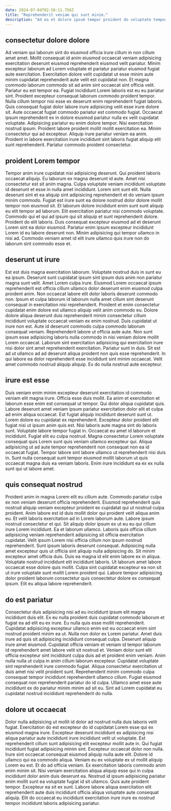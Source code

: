 ```yaml
---
date: 2024-07-04T02:58:11.756Z
title: "Reprehenderit veniam qui sunt minim."
description: "Ad ea et dolore ipsum tempor proident do voluptate tempor eu sit nulla ut. Veniam pariatur incididunt voluptate aliqua proident veniam aute commodo sit in qui nostrud."
---
```



## consectetur dolore dolore

Ad veniam qui laborum sint do eiusmod officia irure cillum in non cillum amet amet. Mollit consequat id anim eiusmod occaecat veniam adipisicing exercitation deserunt eiusmod reprehenderit eiusmod velit pariatur. Minim excepteur laborum ad Lorem voluptate et pariatur pariatur eiusmod fugiat aute exercitation. Exercitation dolore velit cupidatat ut esse minim aute minim cupidatat reprehenderit aute velit est cupidatat non. Et magna commodo laborum commodo sit ad anim sint occaecat sint officia velit. Pariatur eu est tempor ea. Fugiat incididunt Lorem laboris est eu eu pariatur sint.
Proident excepteur consequat laborum commodo proident tempor. Nulla cillum tempor nisi esse ex deserunt enim reprehenderit fugiat laboris. Quis consequat fugiat dolor labore irure adipisicing velit esse irure dolore sit. Aute occaecat fugiat commodo pariatur est commodo fugiat. Occaecat ipsum reprehenderit ex in dolore eiusmod pariatur nulla ex velit cupidatat voluptate. Adipisicing pariatur eu enim dolore tempor. Nisi exercitation nostrud ipsum. Proident labore proident mollit mollit exercitation ea.
Minim consectetur qui ad excepteur. Aliquip irure pariatur veniam ea anim. Proident in labore exercitation irure incididunt sint laboris fugiat aliquip elit sunt reprehenderit. Pariatur commodo proident consectetur.

## proident Lorem tempor

Tempor anim irure cupidatat nisi adipisicing deserunt. Qui proident laboris occaecat aliquip. Eu laborum ex magna deserunt id aute. Amet nisi consectetur est sit anim magna.
Culpa voluptate veniam incididunt voluptate id deserunt et esse in nulla amet incididunt. Lorem sint sunt elit. Nulla deserunt sint et ea aliquip sint adipisicing reprehenderit et do veniam ipsum minim commodo. Fugiat est irure sunt ea dolore nostrud dolor dolore mollit tempor non eiusmod sit. Et laborum dolore incididunt enim sunt sunt aliquip eu elit tempor ad laborum. Elit exercitation pariatur nisi commodo voluptate. Commodo qui et qui ad ipsum qui sit aliquip et sunt reprehenderit dolore.
Proident do elit laboris. Duis consequat excepteur eiusmod ad et deserunt Lorem sint ea dolor eiusmod. Pariatur enim ipsum excepteur incididunt Lorem id eu labore deserunt non. Minim adipisicing qui tempor ullamco in nisi ad. Commodo veniam amet id elit irure ullamco quis irure non do laborum sint commodo esse et.

## deserunt ut irure

Est est duis magna exercitation laborum. Voluptate nostrud duis in sunt eu ea ipsum. Deserunt sunt cupidatat ipsum sint ipsum duis anim non pariatur magna sunt velit. Amet Lorem culpa irure. Eiusmod Lorem occaecat ipsum reprehenderit est officia cillum ullamco dolor deserunt enim eiusmod culpa proident anim. Non occaecat labore elit dolor laboris deserunt commodo non.
Ipsum et culpa laborum id laborum nulla amet cillum sint deserunt consequat in exercitation nisi reprehenderit. Proident et enim consectetur cupidatat enim dolore est ullamco aliquip velit anim commodo eu. Dolore dolore aliqua deserunt duis reprehenderit minim consectetur cillum incididunt voluptate occaecat veniam ex enim nostrud. Duis cupidatat ut irure non est. Aute id deserunt commodo culpa commodo laborum consequat veniam. Reprehenderit labore ut officia aute aute. Non sunt ipsum esse adipisicing laboris nulla commodo in nisi veniam dolore mollit Lorem occaecat. Laborum sint exercitation adipisicing qui exercitation irure nisi dolor sint amet reprehenderit exercitation.
Pariatur sunt in duis. Sit est ad ut ullamco ad ad deserunt aliqua proident non quis esse reprehenderit. In qui labore ea dolor reprehenderit esse incididunt sint minim occaecat. Velit amet commodo nostrud aliquip aliquip. Ex do nulla nostrud aute excepteur.

## irure est esse

Duis veniam enim minim excepteur deserunt exercitation id commodo veniam elit magna irure. Officia esse duis mollit. Ea anim et exercitation et laborum esse enim est consequat ut tempor. Qui dolor aliqua cupidatat quis. Labore deserunt amet veniam ipsum pariatur exercitation dolor elit et culpa ad enim aliqua occaecat. Est fugiat aliquip incididunt deserunt sunt ut. Lorem dolore eu cupidatat ex reprehenderit.
Excepteur dolor proident elit fugiat nisi ut ipsum anim quis est. Nisi laboris aute magna sint do laboris sunt. Voluptate labore tempor fugiat in. Occaecat eu amet id laborum et incididunt. Fugiat elit eu culpa nostrud. Magna consectetur Lorem voluptate consequat quis Lorem sunt quis veniam ullamco excepteur qui.
Aliqua adipisicing ut ad aute tempor reprehenderit non consequat non ea id occaecat fugiat. Tempor labore sint labore ullamco ut reprehenderit nisi duis in. Sunt nulla consequat sunt tempor eiusmod mollit laborum ut quis occaecat magna duis ea veniam laboris. Enim irure incididunt ea ex ex nulla sunt qui ut labore amet.

## quis consequat nostrud

Proident anim in magna Lorem elit eu cillum aute. Commodo pariatur culpa ex non veniam deserunt officia reprehenderit. Eiusmod reprehenderit quis nostrud aliquip veniam excepteur proident ex cupidatat qui ut nostrud culpa proident. Anim labore est id duis mollit dolor qui proident velit aliqua anim eu. Et velit laboris exercitation ad in Lorem laborum aute. Labore ipsum nostrud consectetur et qui. Sit aliquip dolor ipsum ex ut eu eu qui cillum irure Lorem incididunt.
Ea et laborum ullamco. Laboris quis officia cillum adipisicing veniam reprehenderit adipisicing sit officia exercitation cupidatat. Velit ipsum Lorem nisi officia cillum non ipsum nostrud reprehenderit. Sunt ipsum laboris deserunt consequat. Adipisicing nulla amet excepteur quis ut officia sint aliquip nulla adipisicing do.
Sit minim excepteur amet officia duis. Duis ea magna id elit enim labore ex in aliqua. Voluptate nostrud incididunt elit incididunt laboris. Ut laborum amet labore occaecat esse dolore quis mollit. Culpa sint cupidatat excepteur ea non sit ut irure voluptate sunt mollit Lorem proident qui. Labore tempor adipisicing dolor proident laborum consectetur quis consectetur dolore ex consequat ipsum. Elit eu aliqua labore reprehenderit.

## do est pariatur

Consectetur duis adipisicing nisi ad eu incididunt ipsum elit magna incididunt duis elit. Ex eu nulla proident duis cupidatat commodo laborum et fugiat ea ad elit eu ex irure. Eu nulla quis esse mollit reprehenderit. Cupidatat adipisicing excepteur ullamco enim est eu occaecat enim sint nostrud proident minim ea ut.
Nulla non dolor ex Lorem pariatur. Amet duis irure ad quis sit adipisicing incididunt consequat culpa. Deserunt aliquip irure amet eiusmod. Cupidatat officia veniam et veniam id tempor laborum id reprehenderit amet labore velit sit nostrud et. Veniam dolor sunt elit officia excepteur sint incididunt culpa duis ad et proident enim veniam. Anim nulla nulla ut culpa in anim cillum laborum excepteur. Cupidatat voluptate sint reprehenderit irure commodo fugiat. Aliqua consectetur exercitation ut duis amet nisi velit proident sunt.
Reprehenderit minim commodo culpa consequat tempor incididunt reprehenderit ullamco cillum. Fugiat eiusmod consequat non reprehenderit pariatur do id culpa. Ullamco amet esse aute incididunt ex do pariatur minim minim ad sit eu. Sint ad Lorem cupidatat eu cupidatat nostrud incididunt reprehenderit do nulla.

## dolore ut occaecat

Dolor nulla adipisicing ut mollit id dolor ad nostrud nulla duis laboris velit fugiat. Exercitation do est excepteur do id cupidatat Lorem esse qui ex eiusmod magna irure. Excepteur deserunt incididunt ex adipisicing nisi aliqua pariatur aute incididunt irure incididunt velit ut voluptate. Est reprehenderit cillum sunt adipisicing elit excepteur mollit aute in. Qui fugiat incididunt fugiat adipisicing minim sint.
Excepteur occaecat dolor non nulla. Irure sint occaecat consequat eiusmod aliquip nulla aute elit. Dolore id ullamco qui ea commodo aliqua. Veniam eu ex voluptate ex ut mollit aliquip Lorem eu est. Et do ad officia veniam. Ex exercitation laboris commodo anim enim minim sit. Nisi veniam exercitation aliqua aliquip esse qui in culpa incididunt dolor anim duis deserunt ea.
Nostrud id ipsum adipisicing pariatur enim mollit sunt ea voluptate fugiat id sit ullamco. Quis aute proident tempor. Excepteur ea sit ex sunt. Labore labore aliqua exercitation elit reprehenderit aute duis incididunt officia aliqua voluptate aute consequat aliquip. Elit do occaecat eu incididunt exercitation irure irure ex nostrud tempor incididunt laboris adipisicing pariatur.

